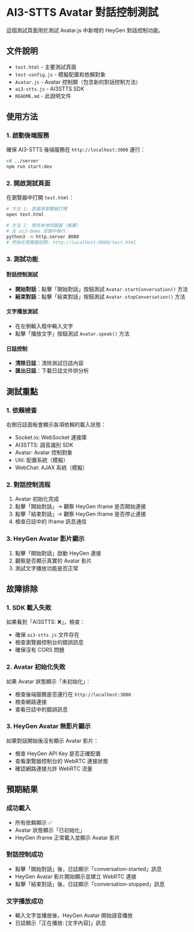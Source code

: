 # AI3-STTS Avatar 對話控制測試

這個測試頁面用於測試 Avatar.js 中新增的 HeyGen 對話控制功能。

## 文件說明

- `test.html` - 主要測試頁面
- `test-config.js` - 模擬配置和依賴對象
- `Avatar.js` - Avatar 控制類（包含新的對話控制方法）
- `ai3-stts.js` - AI3STTS SDK
- `README.md` - 此說明文件

## 使用方法

### 1. 啟動後端服務
確保 AI3-STTS 後端服務在 `http://localhost:3000` 運行：

```bash
cd ../server
npm run start:dev
```

### 2. 開啟測試頁面
在瀏覽器中打開 `test.html`：

```bash
# 方法 1: 直接用瀏覽器打開
open test.html

# 方法 2: 使用本地伺服器（推薦）
# 在 ai3-demo 目錄中執行：
python3 -m http.server 8080
# 然後在瀏覽器訪問: http://localhost:8080/test.html
```

### 3. 測試功能

#### 對話控制測試
- **開始對話**：點擊「開始對話」按鈕測試 `Avatar.startConversation()` 方法
- **結束對話**：點擊「結束對話」按鈕測試 `Avatar.stopConversation()` 方法

#### 文字播放測試
- 在左側輸入框中輸入文字
- 點擊「播放文字」按鈕測試 `Avatar.speak()` 方法

#### 日誌控制
- **清除日誌**：清除測試日誌內容
- **匯出日誌**：下載日誌文件供分析

## 測試重點

### 1. 依賴檢查
右側日誌面板會顯示各項依賴的載入狀態：
- Socket.io: WebSocket 連接庫
- AI3STTS: 語音識別 SDK
- Avatar: Avatar 控制對象
- Util: 配置系統（模擬）
- WebChat: AJAX 系統（模擬）

### 2. 對話控制流程
1. Avatar 初始化完成
2. 點擊「開始對話」→ 觀察 HeyGen iframe 是否開始連接
3. 點擊「結束對話」→ 觀察 HeyGen iframe 是否停止連接
4. 檢查日誌中的 iframe 訊息通信

### 3. HeyGen Avatar 影片顯示
1. 點擊「開始對話」啟動 HeyGen 連接
2. 觀察是否顯示真實的 Avatar 影片
3. 測試文字播放功能是否正常

## 故障排除

### 1. SDK 載入失敗
如果看到「AI3STTS: ❌」，檢查：
- 確保 `ai3-stts.js` 文件存在
- 檢查瀏覽器控制台的錯誤訊息
- 確保沒有 CORS 問題

### 2. Avatar 初始化失敗
如果 Avatar 狀態顯示「未初始化」：
- 檢查後端服務是否運行在 `http://localhost:3000`
- 檢查網路連接
- 查看日誌中的錯誤訊息

### 3. HeyGen Avatar 無影片顯示
如果對話開始後沒有顯示 Avatar 影片：
- 檢查 HeyGen API Key 是否正確配置
- 查看瀏覽器控制台的 WebRTC 連接狀態
- 確認網路連接允許 WebRTC 流量

## 預期結果

### 成功載入
- 所有依賴顯示 ✅
- Avatar 狀態顯示「已初始化」
- HeyGen iframe 正常載入並顯示 Avatar 影片

### 對話控制成功
- 點擊「開始對話」後，日誌顯示「conversation-started」訊息
- HeyGen Avatar 影片開始顯示並建立 WebRTC 連接
- 點擊「結束對話」後，日誌顯示「conversation-stopped」訊息

### 文字播放成功
- 輸入文字並播放後，HeyGen Avatar 開始語音播放
- 日誌顯示「正在播放: [文字內容]」訊息